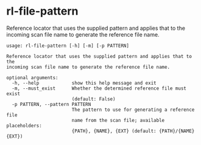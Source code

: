 # rl-file-pattern

Reference locator that uses the supplied pattern and applies that to the incoming scan file name to generate the reference file name.

```
usage: rl-file-pattern [-h] [-m] [-p PATTERN]

Reference locator that uses the supplied pattern and applies that to the
incoming scan file name to generate the reference file name.

optional arguments:
  -h, --help            show this help message and exit
  -m, --must_exist      Whether the determined reference file must exist
                        (default: False)
  -p PATTERN, --pattern PATTERN
                        The pattern to use for generating a reference file
                        name from the scan file; available placeholders:
                        {PATH}, {NAME}, {EXT} (default: {PATH}/{NAME}{EXT})
```
